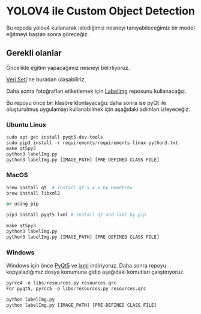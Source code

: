 # YOLOV4 ile Custom Object Detection

Bu repoda yolov4 kullanarak istediğimiz nesneyi tanıyabileceğimiz bir model eğitmeyi baştan sonra göreceğiz.

## Gerekli olanlar

Öncelikle eğitim yapacağımız nesneyi belirliyoruz.

[Veri Seti](https://www.kaggle.com/olgabelitskaya/the-dataset-of-flower-images/data)'ne buradan ulaşabiliriz.

Daha sonra fotoğrafları etiketlemek için [LabelImg](https://github.com/tzutalin/labelImg) reposunu kullanacağız.

Bu repoyu önce bir klasöre klonlayacağız daha sonra ise pyQt ile oluşturulmuş uygulamayı kullanabilmek için aşağıdaki adımları izleyeceğiz.

### Ubuntu Linux

```python
sudo apt-get install pyqt5-dev-tools
sudo pip3 install -r requirements/requirements-linux-python3.txt
make qt5py3
python3 labelImg.py
python3 labelImg.py [IMAGE_PATH] [PRE-DEFINED CLASS FILE]
```
### MacOS

```python
brew install qt  # Install qt-5.x.x by Homebrew
brew install libxml2

or using pip

pip3 install pyqt5 lxml # Install qt and lxml by pip

make qt5py3
python3 labelImg.py
python3 labelImg.py [IMAGE_PATH] [PRE-DEFINED CLASS FILE]
```
### Windows
Windows için önce [PyQt5](https://www.riverbankcomputing.com/software/pyqt/download5) ve [lxml](http://lxml.de/installation.html) indiriyoruz. Daha sonra repoyu kopyaladığımız dosya konumuna gidip aşağıdaki komutları çalıştırıyoruz.
```python
pyrcc4 -o libs/resources.py resources.qrc
For pyqt5, pyrcc5 -o libs/resources.py resources.qrc

python labelImg.py
python labelImg.py [IMAGE_PATH] [PRE-DEFINED CLASS FILE]
```
